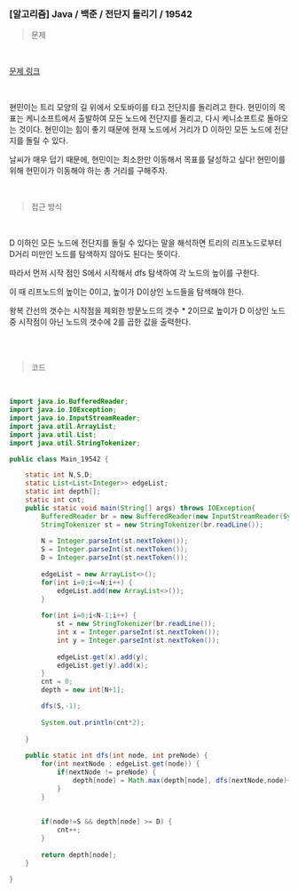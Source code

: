 <h3>[알고리즘]  Java / 백준 / 전단지 돌리기 / 19542 </h3>

> 문제
> 

<br>

[문제 링크](https://www.acmicpc.net/problem/19542)

<br>

현민이는 트리 모양의 길 위에서 오토바이를 타고 전단지를 돌리려고 한다. 현민이의 목표는 케니소프트에서 출발하여 모든 노드에 전단지를 돌리고, 다시 케니소프트로 돌아오는 것이다. 현민이는 힘이 좋기 때문에 현재 노드에서 거리가 D 이하인 모든 노드에 전단지를 돌릴 수 있다.

날씨가 매우 덥기 때문에, 현민이는 최소한만 이동해서 목표를 달성하고 싶다! 현민이를 위해 현민이가 이동해야 하는 총 거리를 구해주자.

<br>

> 접근 방식
> 

<br>

D 이하인 모든 노드에 전단지를 돌릴 수 있다는 말을 해석하면 트리의 리프노드로부터 D거리 미만인 노드를 탐색하지 않아도 된다는 뜻이다.

따라서 먼저 시작 점인 S에서 시작해서 dfs 탐색하여 각 노드의 높이를 구한다.

이 때 리프노드의 높이는 0이고, 높이가 D이상인 노드들을 탐색해야 한다.

왕복 간선의 갯수는 시작점을 제외한 방문노드의 갯수 * 2이므로 높이가 D 이상인 노드 중 시작점이 아닌 노드의 갯수에 2를 곱한 값을 출력한다.

<br>
<br>

> 코드
> 

<br>

```java
import java.io.BufferedReader;
import java.io.IOException;
import java.io.InputStreamReader;
import java.util.ArrayList;
import java.util.List;
import java.util.StringTokenizer;

public class Main_19542 {

	static int N,S,D;
	static List<List<Integer>> edgeList;
	static int depth[];
	static int cnt;
	public static void main(String[] args) throws IOException{
		BufferedReader br = new BufferedReader(new InputStreamReader(System.in));
		StringTokenizer st = new StringTokenizer(br.readLine());
		
		N = Integer.parseInt(st.nextToken());
		S = Integer.parseInt(st.nextToken());
		D = Integer.parseInt(st.nextToken());
		
		edgeList = new ArrayList<>(); 
		for(int i=0;i<=N;i++) {
			edgeList.add(new ArrayList<>());
		}
		
		for(int i=0;i<N-1;i++) {
			st = new StringTokenizer(br.readLine());
			int x = Integer.parseInt(st.nextToken());
			int y = Integer.parseInt(st.nextToken());
			
			edgeList.get(x).add(y);
			edgeList.get(y).add(x);
		}
		cnt = 0;
		depth = new int[N+1];

		dfs(S,-1);
		
		System.out.println(cnt*2);
		
	}
	
	public static int dfs(int node, int preNode) {
		for(int nextNode : edgeList.get(node)) {
			if(nextNode != preNode) {
				depth[node] = Math.max(depth[node], dfs(nextNode,node)+1);
			}
		}
		
		
		if(node!=S && depth[node] >= D) {
			cnt++;
		}
		
		return depth[node];
	}

}
```
